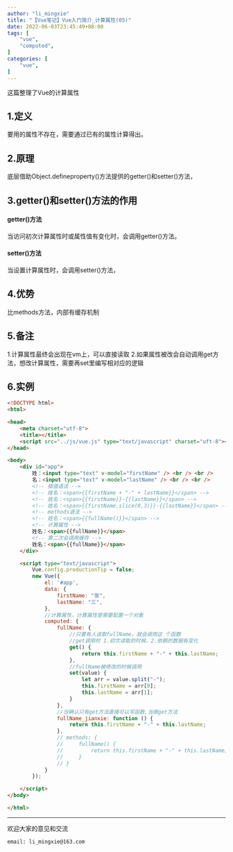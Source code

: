 ```yaml
---
author: "li_mingxie"
title: "【Vue笔记】Vue入门简介_计算属性(05)"
date: 2022-06-03T23:45:49+08:00
tags: [
    "vue",
    "computed",
]
categories: [
    "vue",
]
---
```


这篇整理了Vue的计算属性

## 1.定义

要用的属性不存在，需要通过已有的属性计算得出。

## 2.原理

底层借助Object.defineproperty()方法提供的getter()和setter()方法，

## 3.getter()和setter()方法的作用

#### getter()方法

当访问初次计算属性时或属性值有变化时，会调用getter()方法。

#### setter()方法

当设置计算属性时，会调用setter()方法，

## 4.优势

比methods方法，内部有缓存机制

## 5.备注

1.计算属性最终会出现在vm上，可以直接读取
2.如果属性被改会自动调用get方法，想改计算属性，需要再set里编写相对应的逻辑

## 6.实例

```html
<!DOCTYPE html>
<html>

<head>
    <meta charset="utf-8">
    <title></title>
    <script src="../js/vue.js" type="text/javascript" charset="uft-8"></script>
</head>

<body>
    <div id="app">
        姓：<input type="text" v-model="firstName" /> <br /> <br />
        名：<input type="text" v-model="lastName" /> <br /> <br />
        <!-- 插值语法 -->
        <!-- 姓名：<span>{{firstName + "-" + lastName}}</span> -->
        <!-- 姓名：<span>{{firstName}}-{{lastName}}</span> -->
        <!-- 姓名：<span>{{firstName.slice(0,3)}}-{{lastName}}</span> -->
        <!-- methods语法 -->
        <!-- 姓名：<span>{{fullName()}}</span> -->
        <!-- 计算属性 -->
        姓名：<span>{{fullName}}</span>
        <!-- 第二次会调用缓存 -->
        姓名：<span>{{fullName}}</span>
    </div>

    <script type="text/javascript">
        Vue.config.productionTip = false;
        new Vue({
            el: '#app',
            data: {
                firstName: "张",
                lastName: "三",
            },
            //计算属性，计算属性是需要配置一个对象
            computed: {
                fullName: {
                    //只要有人读取fullName，就会调用这 个函数 
                    //get调用时 1.初次读取的时候，2.依赖的数据有变化
                    get() {
                        return this.firstName + "-" + this.lastName;
                    },
                    //fullName被修改的时候调用
                    set(value) {
                        let arr = value.split("-");
                        this.firstName = arr[0];
                        this.lastName = arr[1];
                    }
                },
                //当确认只有get方法直接可以写函数,当做get方法
                fullName_jianxie: function () {
                    return this.firstName + "-" + this.lastName;
                },
                // methods: {
                //     fullName() {
                //         return this.firstName + "-" + this.lastName;
                //     }
                // }
            }
        });

    </script>
</body>

</html>
```

----------------------------------------------
欢迎大家的意见和交流

`email: li_mingxie@163.com`
